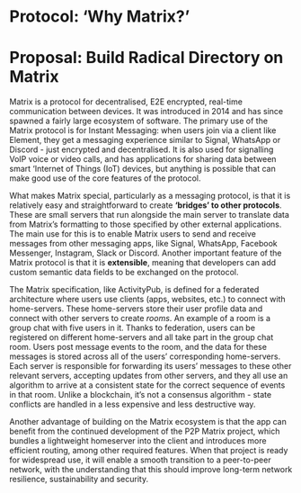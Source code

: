 # Protocol: ‘Why Matrix?’

# Proposal: Build Radical Directory on Matrix

Matrix is a protocol for decentralised, E2E encrypted, real-time communication
between devices. It was introduced in 2014 and has since spawned a fairly large
ecosystem of software. The primary use of the Matrix protocol is for Instant
Messaging: when users join via a client like Element, they get a messaging
experience similar to Signal, WhatsApp or Discord - just encrypted and
decentralised. It is also used for signalling VoIP voice or video calls, and has
applications for sharing data between smart ‘Internet of Things (IoT) devices,
but anything is possible that can make good use of the core features of the
protocol.

What makes Matrix special, particularly as a messaging protocol, is that it is
relatively easy and straightforward to create **‘bridges’ to other protocols**.
These are small servers that run alongside the main server to translate data
from Matrix’s formatting to those specified by other external applications. The
main use for this is to enable Matrix users to send and receive messages from
other messaging apps, like Signal, WhatsApp, Facebook Messenger, Instagram,
Slack or Discord. Another important feature of the Matrix protocol is that it is
**extensible**, meaning that developers can add custom semantic data fields to
be exchanged on the protocol.

The Matrix specification, like ActivityPub, is defined for a federated
architecture where users use clients (apps, websites, etc.) to connect with
home-servers. These home-servers store their user profile data and connect with
other servers to create _rooms_. An example of a room is a group chat with five
users in it. Thanks to federation, users can be registered on different
home-servers and all take part in the group chat room. Users post message events
to the room, and the data for these messages is stored across all of the users’
corresponding home-servers. Each server is responsible for forwarding its users’
messages to these other relevant servers, accepting updates from other servers,
and they all use an algorithm to arrive at a consistent state for the correct
sequence of events in that room. Unlike a blockchain, it’s not a consensus
algorithm - state conflicts are handled in a less expensive and less destructive
way.

Another advantage of building on the Matrix ecosystem is that the app can
benefit from the continued development of the P2P Matrix project, which bundles
a lightweight homeserver into the client and introduces more efficient routing,
among other required features. When that project is ready for widespread use, it
will enable a smooth transition to a peer-to-peer network, with the
understanding that this should improve long-term network resilience,
sustainability and security.
